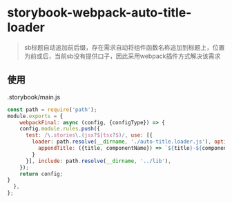 # storybook-webpack-auto-title-loader
> sb标题自动追加前后缀，存在需求自动将组件函数名称追加到标题上，位置为前或后，当前sb没有提供口子，因此采用webpack插件方式解决该需求


## 使用

.storybook/main.js
```js
const path = require('path');
module.exports = {
    webpackFinal: async (config, {configType}) => {
    config.module.rules.push({
      test: /\.stories\.(jsx?$|tsx?$)/, use: [{
        loader: path.resolve(__dirname, './auto-title.loader.js'), options: {
          appendTitle: ({title, componentName}) => `${title}-${componentName}`
        }
      }], include: path.resolve(__dirname, '../lib'),
    });
    return config;
}
  },
};

```
